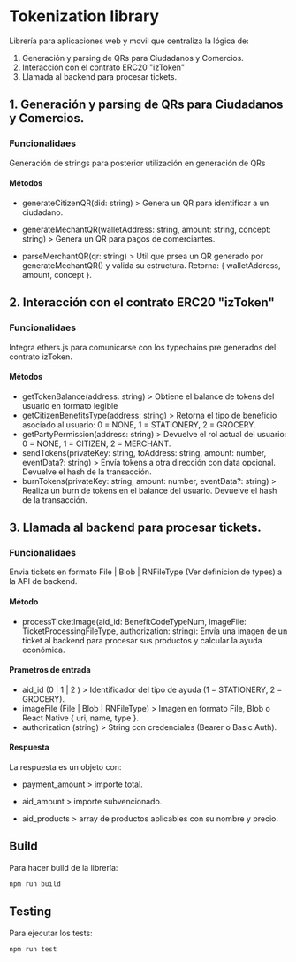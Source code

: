 # Tokenization library

Librería para aplicaciones web y movil que centraliza la lógica de:

1. Generación y parsing de QRs para Ciudadanos y Comercios.
2. Interacción con el contrato ERC20 "izToken"
3. Llamada al backend para procesar tickets.

## 1. Generación y parsing de QRs para Ciudadanos y Comercios.

### Funcionalidaes

Generación de strings para posterior utilización en generación de QRs

#### Métodos

- generateCitizenQR(did: string) > Genera un QR para identificar a un ciudadano.

- generateMechantQR(walletAddress: string, amount: string, concept: string) > Genera un QR para pagos de comerciantes.

- parseMerchantQR(qr: string) > Util que prsea un QR generado por generateMechantQR() y valida su estructura. Retorna: { walletAddress, amount, concept }.

## 2. Interacción con el contrato ERC20 "izToken"

### Funcionalidaes

Integra ethers.js para comunicarse con los typechains pre generados del contrato izToken.

#### Métodos

- getTokenBalance(address: string) > Obtiene el balance de tokens del usuario en formato legible
- getCitizenBenefitsType(address: string) > Retorna el tipo de beneficio asociado al usuario: 0 = NONE, 1 = STATIONERY, 2 = GROCERY.
- getPartyPermission(address: string) > Devuelve el rol actual del usuario: 0 = NONE, 1 = CITIZEN, 2 = MERCHANT.
- sendTokens(privateKey: string, toAddress: string, amount: number, eventData?: string) > Envía tokens a otra dirección con data opcional. Devuelve el hash de la transacción.
- burnTokens(privateKey: string, amount: number, eventData?: string) > Realiza un burn de tokens en el balance del usuario. Devuelve el hash de la transacción.

## 3. Llamada al backend para procesar tickets.

### Funcionalidaes

Envia tickets en formato File | Blob | RNFileType (Ver definicion de types) a la API de backend.

#### Método

- processTicketImage(aid_id: BenefitCodeTypeNum, imageFile: TicketProcessingFileType, authorization: string): Envía una imagen de un ticket al backend para procesar sus productos y calcular la ayuda económica.

#### Prametros de entrada

- aid_id (0 | 1 | 2 ) > Identificador del tipo de ayuda (1 = STATIONERY, 2 = GROCERY).
- imageFile (File | Blob | RNFileType) > Imagen en formato File, Blob o React Native { uri, name, type }.
- authorization (string) > String con credenciales (Bearer o Basic Auth).

#### Respuesta

La respuesta es un objeto con:

- payment_amount > importe total.

- aid_amount > importe subvencionado.

- aid_products > array de productos aplicables con su nombre y precio.

## Build

Para hacer build de la librería:

```bash
npm run build
```

## Testing

Para ejecutar los tests:

```bash
npm run test
```
